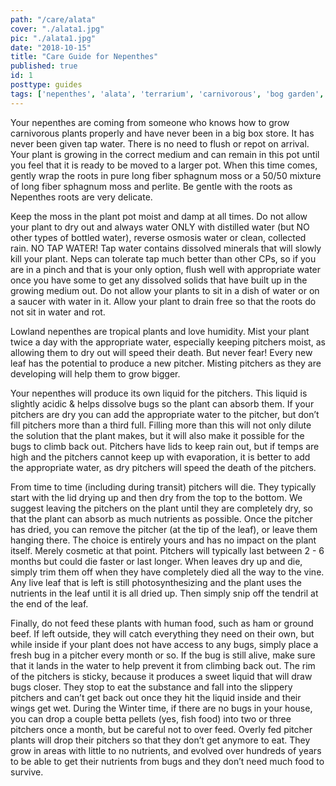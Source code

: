```yaml
---
path: "/care/alata"
cover: "./alata1.jpg"
pic: "./alata1.jpg"
date: "2018-10-15"
title: "Care Guide for Nepenthes"
published: true
id: 1
posttype: guides
tags: ['nepenthes', 'alata', 'terrarium', 'carnivorous', 'bog garden', 'care guides']
---
```


Your nepenthes are coming from someone who knows how to grow carnivorous plants properly and have never been in a big box store. It has never been given tap water. There is no need to flush or repot on arrival. Your plant is growing in the correct medium and can remain in this pot until you feel that it is ready to be moved to a larger pot. When this time comes, gently wrap the roots in pure long fiber sphagnum moss or a 50/50 mixture of long fiber sphagnum moss and perlite. Be gentle with the roots as Nepenthes roots are very delicate. 

Keep the moss in the plant pot moist and damp at all times. Do not allow your plant to dry out and always water ONLY with distilled water (but NO other types of bottled water), reverse osmosis water or clean, collected rain. NO TAP WATER! Tap water contains dissolved minerals that will slowly kill your plant. Neps can tolerate tap much better than other CPs, so if you are in a pinch and that is your only option, flush well with appropriate water once you have some to get any dissolved solids that have built up in the growing medium out. Do not allow your plants to sit in a dish of water or on a saucer with water in it. Allow your plant to drain free so that the roots do not sit in water and rot. 

Lowland nepenthes are tropical plants and love humidity. Mist your plant twice a day with the appropriate water, especially keeping pitchers moist, as allowing them to dry out will speed their death. But never fear! Every new leaf has the potential to produce a new pitcher. Misting pitchers as they are developing will help them to grow bigger. 

Your nepenthes will produce its own liquid for the pitchers. This liquid is slightly acidic & helps dissolve bugs so the plant can absorb them. If your pitchers are dry you can add the appropriate water to the pitcher, but don’t fill pitchers more than a third full. Filling more than this will not only dilute the solution that the plant makes, but it will also make it possible for the bugs to climb back out. Pitchers have lids to keep rain out, but if temps are high and the pitchers cannot keep up with evaporation, it is better to add the appropriate water, as dry pitchers will speed the death of the pitchers. 

From time to time (including during transit) pitchers will die. They typically start with the lid drying up and then dry from the top to the bottom. We suggest leaving the pitchers on the plant until they are completely dry, so that the plant can absorb as much nutrients as possible. Once the pitcher has dried, you can remove the pitcher (at the tip of the leaf), or leave them hanging there. The choice is entirely yours and has no impact on the plant itself. Merely cosmetic at that point. Pitchers will typically last between 2 - 6 months but could die faster or last longer. When leaves dry up and die, simply trim them off when they have completely died all the way to the vine. Any live leaf that is left is still photosynthesizing and the plant uses the nutrients in the leaf until it is all dried up. Then simply snip off the tendril at the end of the leaf. 

Finally, do not feed these plants with human food, such as ham or ground beef. If left outside, they will catch everything they need on their own, but while inside if your plant does not have access to any bugs, simply place a fresh bug in a pitcher every month or so. If the bug is still alive, make sure that it lands in the water to help prevent it from climbing back out. The rim of the pitchers is sticky, because it produces a sweet liquid that will draw bugs closer. They stop to eat the substance and fall into the slippery pitchers and can’t get back out once they hit the liquid inside and their wings get wet. During the Winter time, if there are no bugs in your house, you can drop a couple betta pellets (yes, fish food) into two or three pitchers once a month, but be careful not to over feed. Overly fed pitcher plants will drop their pitchers so that they don’t get anymore to eat. They grow in areas with little to no nutrients, and evolved over hundreds of years to be able to get their nutrients from bugs and they don’t need much food to survive. 
